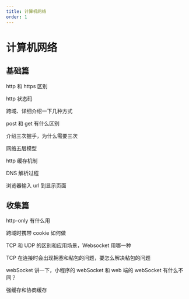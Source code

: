 ```yaml
---
title: 计算机网络
order: 1
---
```


# 计算机网络

## 基础篇

http 和 https 区别

http 状态码

跨域、详细介绍一下几种方式

post 和 get 有什么区别

介绍三次握手，为什么需要三次

网络五层模型

http 缓存机制

DNS 解析过程

浏览器输入 url 到显示页面

## 收集篇

http-only 有什么用

跨域时携带 cookie 如何做

TCP 和 UDP 的区别和应用场景，Websocket 用哪一种

TCP 在连接时会出现拥塞和粘包的问题，要怎么解决粘包的问题

webSocket 讲一下，小程序的 webSocket 和 web 端的 webSocket 有什么不同？

强缓存和协商缓存

###
